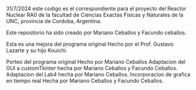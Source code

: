 31/7/2024 este codigo es el correspondiente para el proyecto del Reactor Nuclear RA0 de la facultad de Ciencias Exactas Fisicas y Naturales de la UNC, provincia de Cordoba, Argentina.

Este repositorio ha sido creado por Mariano Ceballos y Facundo ceballos.

Esta es una mejora del programa original Hecho por el Prof. Gustavo Lazarte y su hijo Kouichi.

Porteo del programa original Hecho por Mariano Ceballos
Adaptacion del GUI a customTkinter hecha por Mariano Ceballos y Facundo Ceballos.
Adaptacion del Lab4 hecha por Mariano Ceballos.
Incorporacion de grafica en tiempo real Hecha por Mariano Ceballos y Facundo Ceballos.

